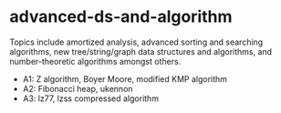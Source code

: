 # advanced-ds-and-algorithm
Topics include amortized analysis, advanced sorting and searching algorithms, new tree/string/graph data structures and algorithms, and number-theoretic algorithms amongst others.
- A1: Z algorithm, Boyer Moore, modified KMP algorithm
- A2: Fibonacci heap, ukennon
- A3: lz77, lzss compressed algorithm

